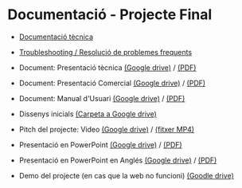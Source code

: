 # Documentació - Projecte Final

- [Documentació tècnica](documentacio_tecnica.md)

- [Troubleshooting / Resolució de problemes frequents](FAQ.md)

- Document: Presentació tècnica [(Google drive)](https://docs.google.com/document/d/1LmcplbfL-vCGtBBVXB4JixlvYehcF4J3QmM5Ba616Uk/edit?usp=sharing) / [(PDF)](Presentació%20Tècnica.pdf)

- Document: Presentació Comercial [(Google drive)](https://docs.google.com/document/d/15z0fRUmtZ8m2_pOSzuI_9aWlYE14_1bXZJ32zNaEUYg/edit?usp=sharing) / [(PDF)](Presentació%20Comercial.pdf)

- Document: Manual d'Usuari [(Google drive)](https://docs.google.com/document/d/1_6vDyyJum24xqnkbB4BNXbFiyEh2Uitg-1b5YXdwHeI/edit?usp=sharing) / [(PDF)](Manual%20d'Usuari.pdf)

- Dissenys inicials [(Carpeta a Google drive)](https://drive.google.com/drive/folders/1FnnE3TZOy3oZD14pK-EDVIsJeJx7tAuM?usp=sharing)

- Pitch del projecte: Video [(Google drive)](https://drive.google.com/file/d/15xZ_ZTPmVlElDgQPB9zEhIUBeyDQd-hC/view?usp=sharing) / [(fitxer MP4)](Pitch_Intrasea.mp4)

- Presentació en PowerPoint [(Google drive)](https://docs.google.com/presentation/d/1p0MI4blMV7dXy4LrWIFAIY9d6ig5j3mXl5Qzw-_fVmE/edit?usp=sharing) / [(PDF)](Presentació%20ProjecteFinal.pdf)

- Presentació en PowerPoint en Anglés [(Google drive)](https://docs.google.com/presentation/d/1Eudw6bMsynlQS65rMqaEHdrZfz8Yw-yPl1_jYGOFepc/edit?usp=sharing) / [(PDF)](Final%20Project%20Presentation.pdf)

- Demo del projecte (en cas que la web no funcioni) [(Goodle drive)](https://drive.google.com/file/d/1mOvzib-aiWQcpgPL1pa07_G7Y_KNliGB/view?usp=sharing)
